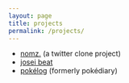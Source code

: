 ```yaml
---
layout: page
title: projects
permalink: /projects/
---
```


* [nomz.](http://jellycube.space/twitter-clone/index.php) (a twitter clone project)
* [josei beat](http://jellycube.space/josei-beat/)
* [pokélog](https://github.com/electrachong/pokelog) (formerly pokédiary)
